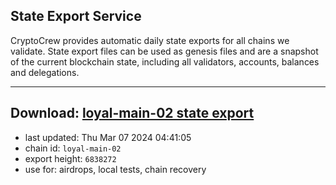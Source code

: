 ## State Export Service
CryptoCrew provides automatic daily state exports for all chains we validate. State export files can be used as genesis files and are a snapshot of the current blockchain state, including all validators, accounts, balances and delegations.

---
**Download: [loyal-main-02 state export](https://dl-eu2.ccvalidators.com/SERVICE/loyal/loyal-main-02_export_6838272.json)**
---

- last updated: Thu Mar 07 2024 04:41:05
- chain id: `loyal-main-02`
- export height: `6838272`
- use for: airdrops, local tests, chain recovery
